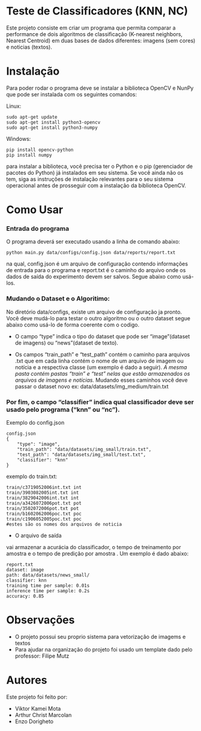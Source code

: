 # Teste de Classificadores (KNN, NC)
Este projeto consiste em criar um programa que permita comparar a performance de dois algoritmos de classificação (K-nearest neighbors, Nearest Centroid) em duas bases de dados diferentes: imagens (sem cores) e noticias (textos).

# Instalação
Para poder rodar o programa deve se instalar a biblioteca OpenCV e NunPy que pode ser instalada com os seguintes comandos:

Linux:

    sudo apt-get update
    sudo apt-get install python3-opencv
    sudo apt-get install python3-numpy

Windows:

    pip install opencv-python
    pip install numpy

para instalar a biblioteca, você precisa ter o Python e o pip (gerenciador de pacotes do Python) já instalados em seu sistema. Se você ainda não os tem, siga as instruções de instalação relevantes para o seu sistema operacional antes de prosseguir com a instalação da biblioteca OpenCV.

# Como Usar
### Entrada do programa

O programa deverá ser executado usando a linha de comando abaixo:


    python main.py data/configs/config.json data/reports/report.txt


na qual, config.json é um arquivo de configuração contendo informações de entrada para o programa e report.txt é o caminho do arquivo onde os dados de saída do experimento devem ser salvos. Segue abaixo como usá-los.

### Mudando o Dataset e o Algoritimo:

No diretório data/configs, existe um arquivo de configuração ja pronto. Você deve mudá-lo para testar o outro algoritmo ou o outro dataset segue abaixo como usá-lo de forma coerente com o codigo.

* O campo “type” indica o tipo do dataset que pode ser “image”(dataset de imagens) ou “news”(dataset de texto). 

* Os campos “train_path” e “test_path” contém o caminho para arquivos .txt que em cada linha contém o nome de um arquivo de imagem ou notícia e a respectiva classe (um exemplo é dado a seguir). *A mesma pasta contém pastas “train” e “test” nelas que estão armazenados os arquivos de imagens e notícias.* Mudando esses caminhos você deve passar o dataset novo ex: data/datasets/img_medium/train.txt

### Por fim, o campo “classifier” indica qual classificador deve ser usado pelo programa (“knn” ou “nc”). 

Exemplo do config.json

    config.json
    {
        "type": "image",
        "train_path": "data/datasets/img_small/train.txt",
        "test_path": "data/datasets/img_small/test.txt",
        "classifier": "knn"
    }

exemplo do train.txt:

    train/c3719052006int.txt int
    train/3903082005int.txt int
    train/3829042006int.txt int
    train/a3426072006pot.txt pot
    train/3502072006pot.txt pot
    train/b1602062006poc.txt poc
    train/c1906052005poc.txt poc
    #estes são os nomes dos arquivos de noticia
 
* O arquivo de saída 

vai armazenar a acurácia do classificador, o tempo de treinamento por amostra e o tempo de predição por amostra . Um exemplo é dado abaixo:

    report.txt
    dataset: image
    path: data/datasets/news_small/
    classifier: knn
    training time per sample: 0.01s
    inference time per sample: 0.2s
    accuracy: 0.85

# Observações
* O projeto possui seu proprio sistema para vetorização de imagems e textos
* Para ajudar na organização do projeto foi usado um template dado pelo professor: Filipe Mutz

# Autores
Este projeto foi feito por:
* Viktor Kamei Mota
* Arthur Christ Marcolan
* Enzo Dorigheto

